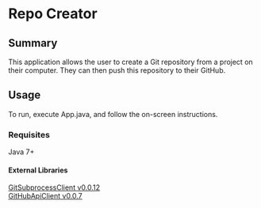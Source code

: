 # Repo Creator

## Summary

This application allows the user to create a Git repository from a project on their computer. They can then push this
repository to their GitHub.

## Usage

To run, execute App.java, and follow the on-screen instructions.

### Requisites

Java 7+

#### External Libraries

[GitSubprocessClient v0.0.12](https://github.com/CSC109/GitSubprocessClient/releases/tag/v0.0.12)  
[GitHubApiClient v0.0.7](https://github.com/CSC109/GitHubApiClient/releases/tag/v0.0.7)
